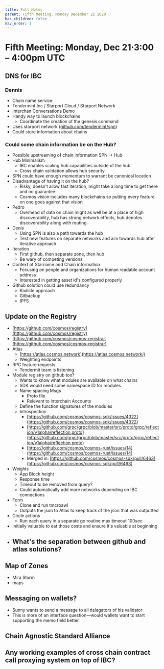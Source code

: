 ```yaml
---
title: Full Notes
parent: Fifth Meeting, Monday December 21 2020
has_children: false
nav_order: 1
---
```


# **Fifth Meeting: Monday, Dec 21⋅3:00 – 4:00pm UTC**

## DNS for IBC

### Dennis

- Chain name service
- Tendermint Inc / Starport Cloud / Starport Network
- Interchan Conversations Demo
- Handy way to launch blockchains
    - Coordinate the creation of the genesis command
- Uses starport network ([github.com/tendermint/spn](https://github.com/tendermint/spn))
- Could store information about chains

### Could some chain information be on the Hub?

- Possible upstreaming of chain information SPN -> Hub
- Hub Minimalism
    - IBC enables scaling hub capabilities outside of the hub
    - Cross chain validation allows hub security
- SPN could have enough momentum to warrant be canonical location
- Disadvantage of having it on the hub?
    - Risky, doesn't allow fast iteration, might take a long time to get there and no guarantee
    - Cosmos vision includes many blockchains so putting every feature on one goes against that vision
- Pedro
    - Overhead of data on chain might as well be at a place of high discoverability, hub has strong network effects, hub denotes discoverability along with routing
- Denis
    - Using SPN is also a path towards the hub
    - Test new features on separate networks and aim towards hub after iterative approach
- Iteration
    - First github, then separate zone, then hub
    - Be wary of competing versions
- Context of Starname and Chain information
    - Focusing on people and organizations for human readable account address
    - Interested in getting asset id's configured properly
- Github solution could use redundancy
    - Radicle approach
    - Gitbackup
    - IPFS

## Update on the Registry

- [https://github.com/cosmos/registry](https://github.com/cosmos/registry)
- [https://github.com/cosmos/cosmos-registrar](https://github.com/cosmos/cosmos-registrar)
- Atlas
    - [https://atlas.cosmos.network](https://atlas.cosmos.network/)
    - Weighting endpoints
- RPC feature requests
    - Tendermit team is listening
- Module registry on github too?
    - Wants to know what modules are available on what chains
    - SDK would need some namespace ID for modules
    - Name spacing Msgs
        - Proto file
        - Relevant to Interchain Accounts
    - Define the function signatures of the modules
    - Introspection
        - [https://github.com/cosmos/cosmos-sdk/issues/4322](https://github.com/cosmos/cosmos-sdk/issues/4322)
        - [https://github.com/grpc/grpc/blob/master/src/proto/grpc/reflection/v1alpha/reflection.proto](https://github.com/grpc/grpc/blob/master/src/proto/grpc/reflection/v1alpha/reflection.proto)
        - [https://github.com/cosmos/cosmos-rust/issues/14](https://github.com/cosmos/cosmos-rust/issues/14)
        - Merged in: [https://github.com/cosmos/cosmos-sdk/pull/6463](https://github.com/cosmos/cosmos-sdk/pull/6463)
- Weights
    - App Block height
    - Response time
    - Timeout to be removed from query?
    - Could automatically add more networks depending on IBC connections
- Form
    - Clone and run tmcroawl
    - Outputs the json to Atlas to keep track of the json that was outputted
- Circle actions
    - Run each query in a separate go routine max timeout 100sec
- Initially valuable to eat those costs and ensure it's valuable at beginning
- What's the separation between github and atlas solutions?
    - 

## Map of Zones

- Mira Storm
- maps

## Messaging on wallets?

- Sunny wants to send a message to all delegators of his validator
- This is more of an interface question—would wallets want to start supporting the memo field better

## Chain Agnostic Standard Alliance

## Any working examples of cross chain contract call proxying system on top of IBC?